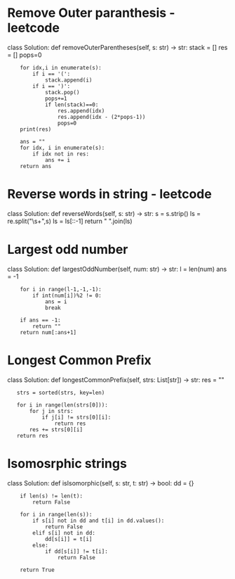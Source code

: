 # Remove Outer paranthesis - leetcode

class Solution:
    def removeOuterParentheses(self, s: str) -> str:
        stack = []
        res = []
        pops=0

        for idx,i in enumerate(s):
            if i == '(':
                stack.append(i)
            if i == ')':
                stack.pop()
                pops+=1
                if len(stack)==0:
                    res.append(idx)
                    res.append(idx - (2*pops-1))
                    pops=0
        print(res)
        
        ans = ""
        for idx, i in enumerate(s):
            if idx not in res:
                ans += i
        return ans

# Reverse words in string - leetcode

class Solution:
   def reverseWords(self, s: str) -> str:
       s = s.strip()
       ls = re.split("\s+",s)
       ls = ls[::-1]
       return " ".join(ls)


# Largest odd number

class Solution:
    def largestOddNumber(self, num: str) -> str:
        l = len(num)
        ans = -1

        for i in range(l-1,-1,-1):
            if int(num[i])%2 != 0:
                ans = i
                break

        if ans == -1:
            return ""
        return num[:ans+1]

# Longest Common Prefix
class Solution:
   def longestCommonPrefix(self, strs: List[str]) -> str:
       res = ""

       strs = sorted(strs, key=len)

       for i in range(len(strs[0])):
           for j in strs:
               if j[i] != strs[0][i]:
                   return res
           res += strs[0][i]
       return res       

# Isomosrphic strings
class Solution:
    def isIsomorphic(self, s: str, t: str) -> bool:
        dd = {}

        if len(s) != len(t):
            return False

        for i in range(len(s)):
            if s[i] not in dd and t[i] in dd.values():
                return False
            elif s[i] not in dd:
                dd[s[i]] = t[i]
            else:
                if dd[s[i]] != t[i]:
                    return False
        
        return True

        
